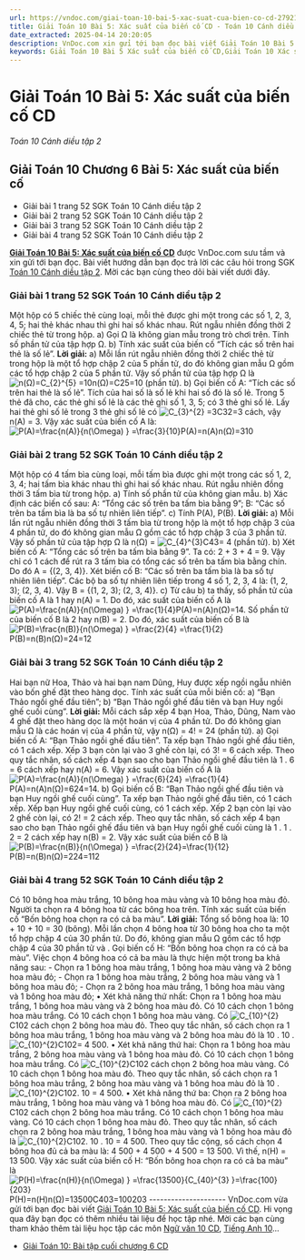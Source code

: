 ```yaml
---
url: https://vndoc.com/giai-toan-10-bai-5-xac-suat-cua-bien-co-cd-279214
title: Giải Toán 10 Bài 5: Xác suất của biến cố CD - Toán 10 Cánh diều tập 2 - VnDoc.com
date_extracted: 2025-04-14 20:20:05
description: VnDoc.com xin gửi tới bạn đọc bài viết Giải Toán 10 Bài 5: Xác suất của biến cố CD hướng dẫn chi tiết giải bài tập Toán 10 tập 2 sách Cánh Diều. Mời các bạn cùng tham khảo.
keywords: Giải Toán 10 Bài 5 Xác suất của biến cố CD,Giải Toán 10 Xác suất của biến cố tập 2,Xác suất của biến cố,giải toán 10,toán 10 bài 5,toán 10,toán lớp 10,toán 10 Cd,toán 10 bài 5 chương 6,giải sgk toán 10,giải toán 10 học kì 2 sách cánh diều,toán 10 cánh diều,giải toán 10 cánh diều,toán 10 cánh diều tập 2,giải toán 10 cánh diều tập 2,giải bài 5 toán 10 cánh diều
---
```


# Giải Toán 10 Bài 5: Xác suất của biến cố CD
 _Toán 10 Cánh diều tập 2_
## Giải Toán 10 Chương 6 Bài 5: Xác suất của biến cố
  * Giải bài 1 trang 52 SGK Toán 10 Cánh diều tập 2
  * Giải bài 2 trang 52 SGK Toán 10 Cánh diều tập 2
  * Giải bài 3 trang 52 SGK Toán 10 Cánh diều tập 2
  * Giải bài 4 trang 52 SGK Toán 10 Cánh diều tập 2

**[Giải Toán 10 Bài 5: Xác suất của biến cố CD](<https://vndoc.com/giai-toan-10-bai-5-xac-suat-cua-bien-co-cd-279214>)** được VnDoc.com sưu tầm và xin gửi tới bạn đọc. Bài viết hướng dẫn bạn đọc trả lời các câu hỏi trong SGK [Toán 10 Cánh diều tập 2](<https://vndoc.com/toan-10-canh-dieu-tap1>). Mời các bạn cùng theo dõi bài viết dưới đây.
### Giải bài 1 trang 52 SGK Toán 10 Cánh diều tập 2
Một hộp có 5 chiếc thẻ cùng loại, mỗi thẻ được ghi một trong các số 1, 2, 3, 4, 5; hai thẻ khác nhau thì ghi hai số khác nhau. Rút ngẫu nhiên đồng thời 2 chiếc thẻ từ trong hộp.
a\) Gọi Ω là không gian mẫu trong trò chơi trên. Tính số phần tử của tập hợp Ω.
b\) Tính xác suất của biến cố “Tích các số trên hai thẻ là số lẻ”.
**Lời giải:**
a\) Mỗi lần rút ngẫu nhiên đồng thời 2 chiếc thẻ từ trong hộp là một tổ hợp chập 2 của 5 phần tử, do đó không gian mẫu Ω gồm các tổ hợp chập 2 của 5 phần tử.
Vậy số phần tử của tập hợp Ω là ![n\(Ω\)=C_{2}^{5} =10](https://i.vdoc.vn/data/image/blank.png)n\(Ω\)=C25=10 \(phần tử\).
b\) Gọi biến cố A: “Tích các số trên hai thẻ là số lẻ”.
Tích của hai số là số lẻ khi hai số đó là số lẻ.
Trong 5 thẻ đã cho, các thẻ ghi số lẻ là các thẻ ghi số 1, 3, 5; có 3 thẻ ghi số lẻ.
Lấy hai thẻ ghi số lẻ trong 3 thẻ ghi số lẻ có ![C_{3}^{2} =3](https://i.vdoc.vn/data/image/blank.png)C32=3 cách, vậy n\(A\) = 3.
Vậy xác suất của biến cố A là: ![P\(A\)=\\frac{n\(A\)}{n\(\\Omega\) } =\\frac{3}{10}](https://i.vdoc.vn/data/image/blank.png)P\(A\)=n\(A\)n\(Ω\)=310
### Giải bài 2 trang 52 SGK Toán 10 Cánh diều tập 2
Một hộp có 4 tấm bìa cùng loại, mỗi tấm bìa được ghi một trong các số 1, 2, 3, 4; hai tấm bìa khác nhau thì ghi hai số khác nhau. Rút ngẫu nhiên đồng thời 3 tấm bìa từ trong hộp.
a\) Tính số phần tử của không gian mẫu.
b\) Xác định các biến cố sau:
A: “Tổng các số trên ba tấm bìa bằng 9”;
B: “Các số trên ba tấm bìa là ba số tự nhiên liên tiếp”.
c\) Tính P\(A\), P\(B\).
**Lời giải:**
a\) Mỗi lần rút ngẫu nhiên đồng thời 3 tấm bìa từ trong hộp là một tổ hợp chập 3 của 4 phần tử, do đó không gian mẫu Ω gồm các tổ hợp chập 3 của 3 phần tử.
Vậy số phần tử của tập hợp Ω là n\(Ω\) = ![C_{4}^{3}](https://i.vdoc.vn/data/image/blank.png)C43= 4 \(phần tử\).
b\) Xét biến cố A: “Tổng các số trên ba tấm bìa bằng 9”.
Ta có: 2 + 3 + 4 = 9.
Vậy chỉ có 1 cách để rút ra 3 tấm bìa có tổng các số trên ba tấm bìa bằng chín.
Do đó A = \{\(2, 3, 4\)\}.
Xét biến cố B: “Các số trên ba tấm bìa là ba số tự nhiên liên tiếp”.
Các bộ ba số tự nhiên liên tiếp trong 4 số 1, 2, 3, 4 là: \(1, 2, 3\); \(2, 3, 4\).
Vậy B = \{\(1, 2, 3\); \(2, 3, 4\)\}.
c\) Từ câu b\) ta thấy, số phần tử của biến cố A là 1 hay n\(A\) = 1.
Do đó, xác suất của biến cố A là ![P\(A\)=\\frac{n\(A\)}{n\(\\Omega\) } =\\frac{1}{4}](https://i.vdoc.vn/data/image/blank.png)P\(A\)=n\(A\)n\(Ω\)=14.
Số phần tử của biến cố B là 2 hay n\(B\) = 2.
Do đó, xác suất của biến cố B là ![P\(B\)=\\frac{n\(B\)}{n\(\\Omega\) } =\\frac{2}{4} =\\frac{1}{2}](https://i.vdoc.vn/data/image/blank.png)P\(B\)=n\(B\)n\(Ω\)=24=12
### Giải bài 3 trang 52 SGK Toán 10 Cánh diều tập 2
Hai bạn nữ Hoa, Thảo và hai bạn nam Dũng, Huy được xếp ngồi ngẫu nhiên vào bốn ghế đặt theo hàng dọc. Tính xác suất của mỗi biến cố:
a\) “Bạn Thảo ngồi ghế đầu tiên”;
b\) “Bạn Thảo ngồi ghế đầu tiên và bạn Huy ngồi ghế cuối cùng”.
**Lời giải:**
Mỗi cách sắp xếp 4 bạn Hoa, Thảo, Dũng, Nam vào 4 ghế đặt theo hàng dọc là một hoán vị của 4 phần tử.
Do đó không gian mẫu Ω là các hoán vị của 4 phần tử, vậy n\(Ω\) = 4\! = 24 \(phần tử\).
a\) Gọi biến cố A: “Bạn Thảo ngồi ghế đầu tiên”.
Ta xếp bạn Thảo ngồi ghế đầu tiên, có 1 cách xếp.
Xếp 3 bạn còn lại vào 3 ghế còn lại, có 3\! = 6 cách xếp.
Theo quy tắc nhân, số cách xếp 4 bạn sao cho bạn Thảo ngồi ghế đầu tiên là 1 . 6 = 6 cách xếp hay n\(A\) = 6.
Vậy xác suất của biến cố A là ![P\(A\)=\\frac{n\(A\)}{n\(\\Omega\) } =\\frac{6}{24} =\\frac{1}{4}](https://i.vdoc.vn/data/image/blank.png)P\(A\)=n\(A\)n\(Ω\)=624=14.
b\) Gọi biến cố B: “Bạn Thảo ngồi ghế đầu tiên và bạn Huy ngồi ghế cuối cùng”.
Ta xếp bạn Thảo ngồi ghế đầu tiên, có 1 cách xếp.
Xếp bạn Huy ngồi ghế cuối cùng, có 1 cách xếp.
Xếp 2 bạn còn lại vào 2 ghế còn lại, có 2\! = 2 cách xếp.
Theo quy tắc nhân, số cách xếp 4 bạn sao cho bạn Thảo ngồi ghế đầu tiên và bạn Huy ngồi ghế cuối cùng là 1 . 1 . 2 = 2 cách xếp hay n\(B\) = 2.
Vậy xác suất của biến cố B là ![P\(B\)=\\frac{n\(B\)}{n\(\\Omega\) } =\\frac{2}{24}=\\frac{1}{12}](https://i.vdoc.vn/data/image/blank.png)P\(B\)=n\(B\)n\(Ω\)=224=112
### Giải bài 4 trang 52 SGK Toán 10 Cánh diều tập 2
Có 10 bông hoa màu trắng, 10 bông hoa màu vàng và 10 bông hoa màu đỏ. Người ta chọn ra 4 bông hoa từ các bông hoa trên. Tính xác suất của biến cố “Bốn bông hoa chọn ra có cả ba màu”.
**Lời giải:**
Tổng số bông hoa là: 10 + 10 + 10 = 30 \(bông\).
Mỗi lần chọn 4 bông hoa từ 30 bông hoa cho ta một tổ hợp chập 4 của 30 phần tử. Do đó, không gian mẫu Ω gồm các tổ hợp chập 4 của 30 phần tử và .
Gọi biến cố H: “Bốn bông hoa chọn ra có cả ba màu”.
Việc chọn 4 bông hoa có cả ba màu là thực hiện một trong ba khả năng sau:
\- Chọn ra 1 bông hoa màu trắng, 1 bông hoa màu vàng và 2 bông hoa màu đỏ;
\- Chọn ra 1 bông hoa màu trắng, 2 bông hoa màu vàng và 1 bông hoa màu đỏ;
\- Chọn ra 2 bông hoa màu trắng, 1 bông hoa màu vàng và 1 bông hoa màu đỏ;
• Xét khả năng thứ nhất: Chọn ra 1 bông hoa màu trắng, 1 bông hoa màu vàng và 2 bông hoa màu đỏ.
Có 10 cách chọn 1 bông hoa màu trắng.
Có 10 cách chọn 1 bông hoa màu vàng.
Có ![C_{10}^{2}](https://i.vdoc.vn/data/image/blank.png)C102 cách chọn 2 bông hoa màu đỏ.
Theo quy tắc nhân, số cách chọn ra 1 bông hoa màu trắng, 1 bông hoa màu vàng và 2 bông hoa màu đỏ là 10 . 10 . ![C_{10}^{2}](https://i.vdoc.vn/data/image/blank.png)C102= 4 500.
• Xét khả năng thứ hai: Chọn ra 1 bông hoa màu trắng, 2 bông hoa màu vàng và 1 bông hoa màu đỏ.
Có 10 cách chọn 1 bông hoa màu trắng.
Có ![C_{10}^{2}](https://i.vdoc.vn/data/image/blank.png)C102 cách chọn 2 bông hoa màu vàng.
Có 10 cách chọn 1 bông hoa màu đỏ.
Theo quy tắc nhân, số cách chọn ra 1 bông hoa màu trắng, 2 bông hoa màu vàng và 1 bông hoa màu đỏ là 10 . ![C_{10}^{2}](https://i.vdoc.vn/data/image/blank.png)C102. 10 = 4 500.
• Xét khả năng thứ ba: Chọn ra 2 bông hoa màu trắng, 1 bông hoa màu vàng và 1 bông hoa màu đỏ.
Có ![C_{10}^{2}](https://i.vdoc.vn/data/image/blank.png)C102 cách chọn 2 bông hoa màu trắng.
Có 10 cách chọn 1 bông hoa màu vàng.
Có 10 cách chọn 1 bông hoa màu đỏ.
Theo quy tắc nhân, số cách chọn ra 2 bông hoa màu trắng, 1 bông hoa màu vàng và 1 bông hoa màu đỏ là ![C_{10}^{2}](https://i.vdoc.vn/data/image/blank.png)C102. 10 . 10 = 4 500.
Theo quy tắc cộng, số cách chọn 4 bông hoa đủ cả ba màu là: 4 500 + 4 500 + 4 500 = 13 500.
Vì thế, n\(H\) = 13 500.
Vậy xác suất của biến cố H: “Bốn bông hoa chọn ra có cả ba màu” là
![P\(H\)=\\frac{n\(H\)}{n\(\\Omega\) } =\\frac{13500}{C_{40}^{3} }=\\frac{100}{203}](https://i.vdoc.vn/data/image/blank.png)P\(H\)=n\(H\)n\(Ω\)=13500C403=100203
\---------------------
VnDoc.com vừa gửi tới bạn đọc bài viết [Giải Toán 10 Bài 5: Xác suất của biến cố CD](<https://vndoc.com/giai-toan-10-bai-5-xac-suat-cua-bien-co-cd-279214>). Hi vọng qua đây bạn đọc có thêm nhiều tài liệu để học tập nhé. Mời các bạn cùng tham khảo thêm tài liệu học tập các môn [Ngữ văn 10 CD](<https://vndoc.com/ngu-van-10-canh-dieu-tap1>), [Tiếng Anh 10](<https://vndoc.com/tieng-anh-10-moi>)...
  * [Giải Toán 10: Bài tập cuối chương 6 CD](<https://vndoc.com/giai-toan-10-bai-tap-cuoi-chuong-6-cd-279954>)

